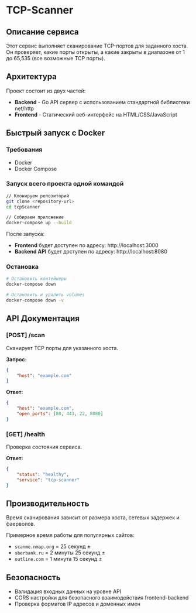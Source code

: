 # TCP-Scanner

## Описание сервиса

Этот сервис выполняет сканирование TCP-портов для заданного хоста. Он проверяет, какие порты открыты, а какие закрыты в диапазоне от 1 до 65,535 (все возможные TCP порты).

## Архитектура

Проект состоит из двух частей:
- **Backend** - Go API сервер с использованием стандартной библиотеки net/http
- **Frontend** - Статический веб-интерфейс на HTML/CSS/JavaScript

## Быстрый запуск с Docker

### Требования
- Docker
- Docker Compose

### Запуск всего проекта одной командой

```bash
// Клонируем репозиторий
git clone <repository-url>
cd tcpScanner

// Собираем приложение
docker-compose up --build
```

После запуска:
- **Frontend** будет доступен по адресу: http://localhost:3000
- **Backend API** будет доступен по адресу: http://localhost:8080

### Остановка

```bash
# Остановить контейнеры
docker-compose down

# Остановить и удалить volumes
docker-compose down -v
```

## API Документация

### [POST] /scan
Сканирует TCP порты для указанного хоста.

**Запрос:**
```json
{
    "host": "example.com"
}
```

**Ответ:**
```json
{
    "host": "example.com",
    "open_ports": [80, 443, 22, 8080]
}
```

### [GET] /health
Проверка состояния сервиса.

**Ответ:**
```json
{
    "status": "healthy",
    "service": "tcp-scanner"
}
```


## Производительность

Время сканирования зависит от размера хоста, сетевых задержек и фаерволов.

Примерное время работы для популярных сайтов:
- `scanme.nmap.org` = 25 секунд ±
- `sberbank.ru` = 2 минуты 25 секунд ± 
- `outline.com` = 1 минута 15 секунд ±


## Безопасность

- Валидация входных данных на уровне API
- CORS настройки для безопасного взаимодействия frontend-backend
- Проверка форматов IP адресов и доменных имен

